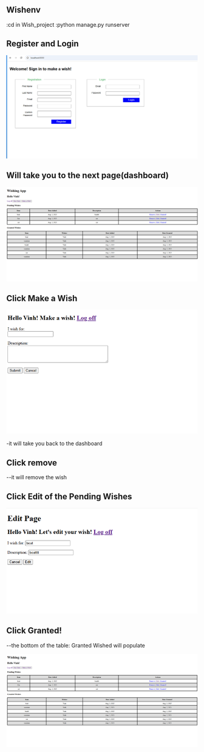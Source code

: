 ## Wishenv 
:cd in Wish_project
:python manage.py runserver

## Register and Login
![alt text](image.png)

## Will take you to the next page(dashboard)
![alt text](image-1.png)

## Click Make a Wish
![alt text](image-2.png)

-it will take you back to the dashboard

## Click remove
--it will remove the wish

## Click Edit of the Pending Wishes
![alt text](image-3.png)

## Click Granted! 
--the bottom of the table: Granted Wished will populate

![alt text](image-4.png)